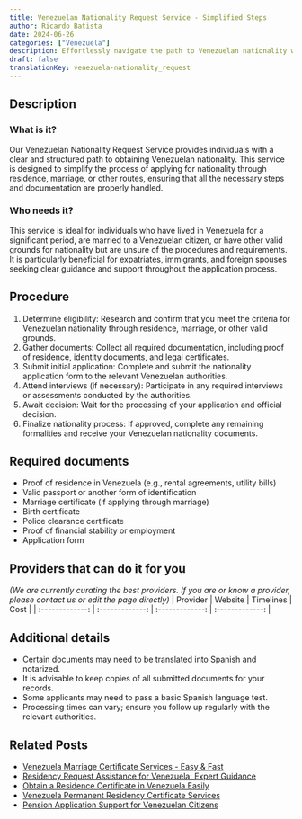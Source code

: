 ```yaml
---
title: Venezuelan Nationality Request Service - Simplified Steps
author: Ricardo Batista
date: 2024-06-26
categories: ["Venezuela"]
description: Effortlessly navigate the path to Venezuelan nationality with our comprehensive and step-by-step assistance service.
draft: false
translationKey: venezuela-nationality_request
---
```


## Description
### What is it?
Our Venezuelan Nationality Request Service provides individuals with a clear and structured path to obtaining Venezuelan nationality. This service is designed to simplify the process of applying for nationality through residence, marriage, or other routes, ensuring that all the necessary steps and documentation are properly handled.

### Who needs it?
This service is ideal for individuals who have lived in Venezuela for a significant period, are married to a Venezuelan citizen, or have other valid grounds for nationality but are unsure of the procedures and requirements. It is particularly beneficial for expatriates, immigrants, and foreign spouses seeking clear guidance and support throughout the application process.

## Procedure

1. Determine eligibility: Research and confirm that you meet the criteria for Venezuelan nationality through residence, marriage, or other valid grounds.
2. Gather documents: Collect all required documentation, including proof of residence, identity documents, and legal certificates.
3. Submit initial application: Complete and submit the nationality application form to the relevant Venezuelan authorities.
4. Attend interviews (if necessary): Participate in any required interviews or assessments conducted by the authorities.
5. Await decision: Wait for the processing of your application and official decision.
6. Finalize nationality process: If approved, complete any remaining formalities and receive your Venezuelan nationality documents.


## Required documents

- Proof of residence in Venezuela (e.g., rental agreements, utility bills)
- Valid passport or another form of identification
- Marriage certificate (if applying through marriage)
- Birth certificate
- Police clearance certificate
- Proof of financial stability or employment
- Application form


## Providers that can do it for you
_(We are currently curating the best providers. If you are or know a provider, please contact us or edit the page directly)_
| Provider        |     Website     |     Timelines    |       Cost      |
| :-------------: | :-------------: |  :-------------: | :-------------: |

## Additional details

- Certain documents may need to be translated into Spanish and notarized.
- It is advisable to keep copies of all submitted documents for your records.
- Some applicants may need to pass a basic Spanish language test.
- Processing times can vary; ensure you follow up regularly with the relevant authorities.




## Related Posts

- [Venezuela Marriage Certificate Services - Easy & Fast](https://tramitit.com/guides/venezuela/marriage_certificate/)
- [Residency Request Assistance for Venezuela: Expert Guidance](https://tramitit.com/guides/venezuela/residency_request/)
- [Obtain a Residence Certificate in Venezuela Easily](https://tramitit.com/guides/venezuela/residence_certificate/)
- [Venezuela Permanent Residency Certificate Services](https://tramitit.com/guides/venezuela/permanent_residency_certificate/)
- [Pension Application Support for Venezuelan Citizens](https://tramitit.com/guides/venezuela/pension_request/)